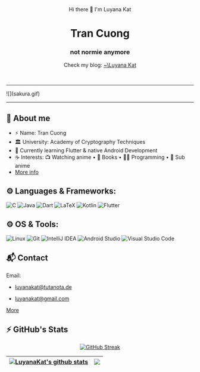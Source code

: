 <div align="center"> Hi there 👋 I'm Luyana Kat </div>

<div align="center">
  <div>
    <h1> Tran Cuong</h1> 
    <h3>not normie anymore</h3>
    <p> Check my blog: <a href="http://luyanakat.me/" target=blank> ~\Luyana Kat</a></p>
  </div>
  
</div>
<br>
<hr>
![](sakura.gif)

<hr>

<!--
**luyanakat/LuyanaKat** is a ✨ _special_ ✨ repository because its `README.md` (this file) appears on your GitHub profile.

Here are some ideas to get you started:

- 🔭 I’m currently working on ...
- 🌱 I’m currently learning ...
- 👯 I’m looking to collaborate on ...
- 🤔 I’m looking for help with ...
- 💬 Ask me about ...
- 📫 How to reach me: ...
- 😄 Pronouns: ...
- ⚡ Fun fact: ...
-->

## 💬 About me
- ⚡ Name: Tran Cuong
- 🏛️ University: Academy of Cryptography Techniques 
- 🌱 Currently learning Flutter & native Android Development
- ☕ Interests:  📺 Watching anime • 📖 Books • 👩‍💻 Programming • 📼 Sub anime
- [More info](http://luyanakat.me/about/)

## ⚙️ Languages & Frameworks:

![C](https://img.shields.io/badge/c-%2300599C.svg?style=for-the-badge&logo=c&logoColor=white)
![Java](https://img.shields.io/badge/java-%23ED8B00.svg?style=for-the-badge&logo=java&logoColor=white)
![Dart](https://img.shields.io/badge/dart-%2314354C.svg?style=for-the-badge&logo=dart&logoColor=white)
![LaTeX](https://img.shields.io/badge/latex-%23008080.svg?style=for-the-badge&logo=latex&logoColor=white)
![Kotlin](https://img.shields.io/badge/kotlin-%23ED8B00.svg?style=for-the-badge&logo=kotlin&logoColor=white)
![Flutter](https://img.shields.io/badge/flutter-%2314354C.svg?style=for-the-badge&logo=flutter&logoColor=white)

## ⚙️ OS & Tools:
![Linux](https://img.shields.io/badge/Linux-FCC624?style=for-the-badge&logo=linux&logoColor=black)
![Git](https://img.shields.io/badge/Git-F05032?style=for-the-badge&logo=git&logoColor=white)
![IntelliJ IDEA](https://img.shields.io/badge/IntelliJIDEA-000000.svg?style=for-the-badge&logo=intellij-idea&logoColor=white)
![Android Studio](https://img.shields.io/badge/Android%20Studio-3DDC84.svg?style=for-the-badge&logo=android-studio&logoColor=white)
![Visual Studio Code](https://img.shields.io/badge/VisualStudioCode-0078d7.svg?style=for-the-badge&logo=visual-studio-code&logoColor=white)

## 📬 Contact
Email:
 * luyanakat@tutanota.de
 
 * luyanakat@gmail.com

[More](http://luyanakat.me/contact/)

## ⚡ GitHub's Stats

<div align="center">

[![GitHub Streak](http://github-readme-streak-stats.herokuapp.com?user=luyanakat&theme=react&hide_border=false)](https://github.com/luyanakat)
 
<!-- ![github contribution grid snake animation](https://raw.githubusercontent.com/luyanakat/luyanakat/output/github-contribution-grid-snake.svg)
 -->
| <a href="https://github.com/luyanakat"><img align="center" src="https://github-readme-stats.vercel.app/api?username=luyanakat&show_icons=true&include_all_commits=true&count_private=true&hide_border=true&theme=react" alt="LuyanaKat's github stats" /></a> | <a href="https://github.com/luyanakat"><img align="center" src="https://github-readme-stats.vercel.app/api/top-langs/?username=luyanakat&layout=compact&hide_border=true&hide=css,html&langs_count=10&theme=react" /></a> |
| ------------- | ------------- |
  
</div>
